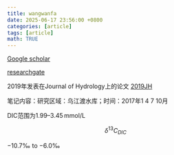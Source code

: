 ```yaml
---
title: wangwanfa
date: 2025-06-17 23:56:00 +0800
categories: [article]
tags: [article]
math: TRUE
---
```


[Google scholar](https://scholar.google.com/citations?user=r5SIYAQAAAAJ&hl=zh-CN&oi=sra)

[researchgate](https://www.researchgate.net/profile/Wanfa-Wang)

2019年发表在Journal of Hydrology上的论文
[2019JH](https://doi.org/10.1016/j.jhydrol.2019.04.036)

笔记内容：研究区域：乌江渡水库；时间：2017年1 4 7 10月

DIC范围为1.99–3.45 mmol/L

$$ \delta ^{13} C_{DIC} $$

−10.7‰ to −6.0‰

